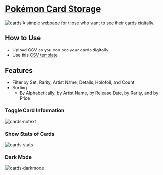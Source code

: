 # [Pokémon Card Storage](https://jihunkimcode.github.io/Card-Storage/)
![cards](https://github.com/user-attachments/assets/dbfcb796-7eea-4695-962c-673ed400712a)
A simple webpage for those who want to see their cards digitally.

## How to Use
- Upload CSV so you can see your cards digitally.
- Use this [CSV template](https://github.com/JihunKimCode/Card-Storage/blob/main/pokemon_cards.csv)

## Features
- Filter by Set, Rarity, Artist Name, Details, Holofoil, and Count
- Sorting
  - By Alphabetically, by Artist Name, by Release Date, by Rarity, and by Price
### Toggle Card Information
![cards-notext](https://github.com/user-attachments/assets/e48009d7-bd1d-4230-93cd-4c7b55b3ad6b)
### Show Stats of Cards
![cards-stats](https://github.com/user-attachments/assets/f59c7be2-6cb2-4313-b7ae-a811e0974d46)
### Dark Mode
![cards-darkmode](https://github.com/user-attachments/assets/e16a3186-5783-4d3e-91f8-e781c095c973)
